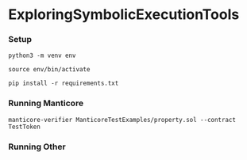 # ExploringSymbolicExecutionTools
### Setup 
`python3 -m venv env` 

`source env/bin/activate`

`pip install -r requirements.txt`
### Running Manticore
` manticore-verifier ManticoreTestExamples/property.sol --contract TestToken  `

### Running Other